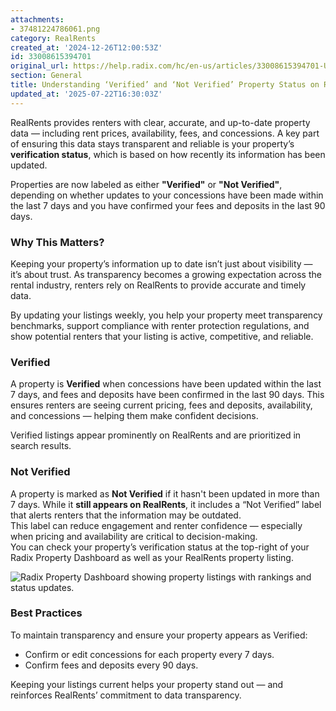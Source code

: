 ```yaml
---
attachments:
- 37481224786061.png
category: RealRents
created_at: '2024-12-26T12:00:53Z'
id: 33008615394701
original_url: https://help.radix.com/hc/en-us/articles/33008615394701-Understanding-Verified-and-Not-Verified-Property-Status-on-RealRents
section: General
title: Understanding ‘Verified’ and ‘Not Verified’ Property Status on RealRents
updated_at: '2025-07-22T16:30:03Z'
---
```


RealRents provides renters with clear, accurate, and up-to-date property data — including rent prices, availability, fees, and concessions. A key part of ensuring this data stays transparent and reliable is your property’s **verification status**, which is based on how recently its information has been updated.  
  
Properties are now labeled as either **"Verified"** or **"Not Verified"**, depending on whether updates to your concessions have been made within the last 7 days and you have confirmed your fees and deposits in the last 90 days.

### Why This Matters?

Keeping your property’s information up to date isn’t just about visibility — it’s about trust. As transparency becomes a growing expectation across the rental industry, renters rely on RealRents to provide accurate and timely data.

By updating your listings weekly, you help your property meet transparency benchmarks, support compliance with renter protection regulations, and show potential renters that your listing is active, competitive, and reliable.

### Verified

A property is **Verified** when concessions have been updated within the last 7 days, and fees and deposits have been confirmed in the last 90 days. This ensures renters are seeing current pricing, fees and deposits, availability, and concessions — helping them make confident decisions.

Verified listings appear prominently on RealRents and are prioritized in search results.

### Not Verified

A property is marked as **Not Verified** if it hasn't been updated in more than 7 days. While it **still appears on RealRents**, it includes a “Not Verified” label that alerts renters that the information may be outdated.  
This label can reduce engagement and renter confidence — especially when pricing and availability are critical to decision-making.  
You can check your property’s verification status at the top-right of your Radix Property Dashboard as well as your RealRents property listing.

![Radix Property Dashboard showing property listings with rankings and status updates.](attachments/37481224786061.png)

### Best Practices

To maintain transparency and ensure your property appears as Verified:

* Confirm or edit concessions for each property every 7 days.
* Confirm fees and deposits every 90 days.

Keeping your listings current helps your property stand out — and reinforces RealRents’ commitment to data transparency.